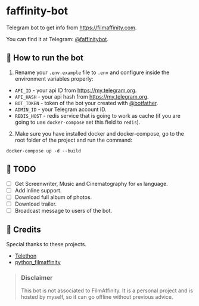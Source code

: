 # faffinity-bot

Telegram bot to get info from https://filmaffinity.com.

You can find it at Telegram: [@faffinitybot](https://t.me/faffinitybot).

## 🤖 How to run the bot

1. Rename your `.env.example` file to `.env` and configure inside the environment variables properly:

- `API_ID` - your api ID from https://my.telegram.org.
- `API_HASH` - your api hash from https://my.telegram.org.
- `BOT_TOKEN` - token of the bot your created with [@botfather](https://t.me/botfather).
- `ADMIN_ID` - your Telegram account ID.
- `REDIS_HOST` - redis service that is going to work as cache (if you are going to use `docker-compose` set this field to `redis`).

2. Make sure you have installed docker and docker-compose, go to the root folder of the project and run the command:

```
docker-compose up -d --build
```

## 📌 TODO

- [ ] Get Screenwriter, Music and Cinematography for `en` language.
- [ ] Add inline support.
- [ ] Download full album of photos.
- [ ] Download trailer.
- [ ] Broadcast message to users of the bot.

## 👏 Credits

Special thanks to these projects.
- [Telethon](https://github.com/LonamiWebs/Telethon)
- [python_filmaffinity](https://github.com/sergiormb/python_filmaffinity)


>### Disclaimer
>This bot is not associated to FilmAffinity. It is a personal project and is hosted by myself, so it can go offline without previous advice.
